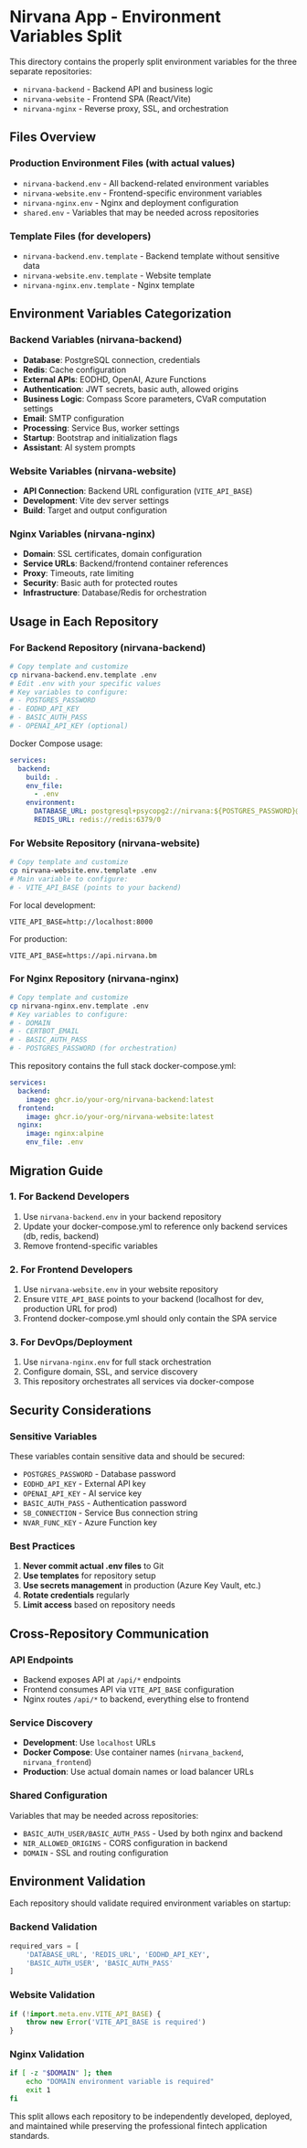 # Nirvana App - Environment Variables Split

This directory contains the properly split environment variables for the three separate repositories:

- `nirvana-backend` - Backend API and business logic
- `nirvana-website` - Frontend SPA (React/Vite)  
- `nirvana-nginx` - Reverse proxy, SSL, and orchestration

## Files Overview

### Production Environment Files (with actual values)
- `nirvana-backend.env` - All backend-related environment variables
- `nirvana-website.env` - Frontend-specific environment variables
- `nirvana-nginx.env` - Nginx and deployment configuration
- `shared.env` - Variables that may be needed across repositories

### Template Files (for developers)
- `nirvana-backend.env.template` - Backend template without sensitive data
- `nirvana-website.env.template` - Website template
- `nirvana-nginx.env.template` - Nginx template

## Environment Variables Categorization

### Backend Variables (nirvana-backend)
- **Database**: PostgreSQL connection, credentials
- **Redis**: Cache configuration  
- **External APIs**: EODHD, OpenAI, Azure Functions
- **Authentication**: JWT secrets, basic auth, allowed origins
- **Business Logic**: Compass Score parameters, CVaR computation settings
- **Email**: SMTP configuration
- **Processing**: Service Bus, worker settings
- **Startup**: Bootstrap and initialization flags
- **Assistant**: AI system prompts

### Website Variables (nirvana-website)  
- **API Connection**: Backend URL configuration (`VITE_API_BASE`)
- **Development**: Vite dev server settings
- **Build**: Target and output configuration

### Nginx Variables (nirvana-nginx)
- **Domain**: SSL certificates, domain configuration
- **Service URLs**: Backend/frontend container references
- **Proxy**: Timeouts, rate limiting
- **Security**: Basic auth for protected routes
- **Infrastructure**: Database/Redis for orchestration

## Usage in Each Repository

### For Backend Repository (nirvana-backend)

```bash
# Copy template and customize
cp nirvana-backend.env.template .env
# Edit .env with your specific values
# Key variables to configure:
# - POSTGRES_PASSWORD
# - EODHD_API_KEY  
# - BASIC_AUTH_PASS
# - OPENAI_API_KEY (optional)
```

Docker Compose usage:
```yaml
services:
  backend:
    build: .
    env_file:
      - .env
    environment:
      DATABASE_URL: postgresql+psycopg2://nirvana:${POSTGRES_PASSWORD}@db:5432/nirvana
      REDIS_URL: redis://redis:6379/0
```

### For Website Repository (nirvana-website)

```bash
# Copy template and customize
cp nirvana-website.env.template .env
# Main variable to configure:
# - VITE_API_BASE (points to your backend)
```

For local development:
```env
VITE_API_BASE=http://localhost:8000
```

For production:
```env
VITE_API_BASE=https://api.nirvana.bm
```

### For Nginx Repository (nirvana-nginx)

```bash
# Copy template and customize  
cp nirvana-nginx.env.template .env
# Key variables to configure:
# - DOMAIN
# - CERTBOT_EMAIL
# - BASIC_AUTH_PASS
# - POSTGRES_PASSWORD (for orchestration)
```

This repository contains the full stack docker-compose.yml:
```yaml
services:
  backend:
    image: ghcr.io/your-org/nirvana-backend:latest
  frontend:
    image: ghcr.io/your-org/nirvana-website:latest
  nginx:
    image: nginx:alpine
    env_file: .env
```

## Migration Guide

### 1. For Backend Developers
1. Use `nirvana-backend.env` in your backend repository
2. Update your docker-compose.yml to reference only backend services (db, redis, backend)
3. Remove frontend-specific variables

### 2. For Frontend Developers  
1. Use `nirvana-website.env` in your website repository
2. Ensure `VITE_API_BASE` points to your backend (localhost for dev, production URL for prod)
3. Frontend docker-compose.yml should only contain the SPA service

### 3. For DevOps/Deployment
1. Use `nirvana-nginx.env` for full stack orchestration
2. Configure domain, SSL, and service discovery
3. This repository orchestrates all services via docker-compose

## Security Considerations

### Sensitive Variables
These variables contain sensitive data and should be secured:
- `POSTGRES_PASSWORD` - Database password
- `EODHD_API_KEY` - External API key
- `OPENAI_API_KEY` - AI service key  
- `BASIC_AUTH_PASS` - Authentication password
- `SB_CONNECTION` - Service Bus connection string
- `NVAR_FUNC_KEY` - Azure Function key

### Best Practices
1. **Never commit actual .env files** to Git
2. **Use templates** for repository setup
3. **Use secrets management** in production (Azure Key Vault, etc.)
4. **Rotate credentials** regularly
5. **Limit access** based on repository needs

## Cross-Repository Communication

### API Endpoints
- Backend exposes API at `/api/*` endpoints
- Frontend consumes API via `VITE_API_BASE` configuration
- Nginx routes `/api/*` to backend, everything else to frontend

### Service Discovery
- **Development**: Use `localhost` URLs
- **Docker Compose**: Use container names (`nirvana_backend`, `nirvana_frontend`)
- **Production**: Use actual domain names or load balancer URLs

### Shared Configuration
Variables that may be needed across repositories:
- `BASIC_AUTH_USER/BASIC_AUTH_PASS` - Used by both nginx and backend
- `NIR_ALLOWED_ORIGINS` - CORS configuration in backend
- `DOMAIN` - SSL and routing configuration

## Environment Validation

Each repository should validate required environment variables on startup:

### Backend Validation
```python
required_vars = [
    'DATABASE_URL', 'REDIS_URL', 'EODHD_API_KEY', 
    'BASIC_AUTH_USER', 'BASIC_AUTH_PASS'
]
```

### Website Validation  
```javascript
if (!import.meta.env.VITE_API_BASE) {
    throw new Error('VITE_API_BASE is required')
}
```

### Nginx Validation
```bash
if [ -z "$DOMAIN" ]; then
    echo "DOMAIN environment variable is required"
    exit 1
fi
```

This split allows each repository to be independently developed, deployed, and maintained while preserving the professional fintech application standards.


